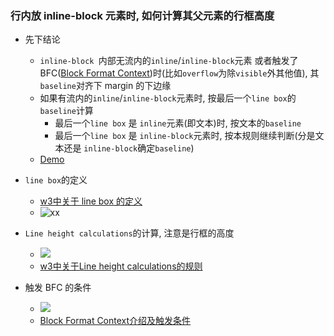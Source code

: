 ### 行内放 inline-block 元素时, 如何计算其父元素的行框高度

- 先下结论
  - `inline-block `内部无流内的`inline`/`inline-block`元素 或者触发了 BFC([Block Format Context](<https://developer.mozilla.org/en-US/docs/Web/Guide/CSS/Block_formatting_context>))时(比如`overflow`为除`visible`外其他值), 其 `baseline`对齐下 margin 的下边缘
  - 如果有流内的`inline`/`inline-block`元素时, 按最后一个`line box`的 `baseline`计算
    - 最后一个`line box` 是 `inline`元素(即文本)时, 按文本的`baseline`
    - 最后一个`line box` 是 `inline-block`元素时, 按本规则继续判断(分是文本还是 `inline-block`确定`baseline`)
  - [Demo](https://jsbin.com/bidatucexo/2/edit?html,css,output)

- `line box`的定义
  - [w3中关于 line box 的定义](<https://www.w3.org/TR/CSS2/visuren.html#inline-formatting>)
  - ![xx](https://ws4.sinaimg.cn/large/006tNc79ly1g3g00qwo3tj315z0g07ak.jpg)
- `Line height calculations`的计算, 注意是行框的高度
  - ![](https://ws4.sinaimg.cn/large/006tNc79ly1g3g03hal2ij31820olwn1.jpg)
  - [w3中关于Line height calculations的规则](<https://www.w3.org/TR/CSS2/visudet.html#line-height>)
- 触发 BFC 的条件
  - ![](https://ws2.sinaimg.cn/large/006tNc79ly1g3g4gym9hgj30vu0npafb.jpg)
  - [Block Format Context介绍及触发条件](<https://developer.mozilla.org/en-US/docs/Web/Guide/CSS/Block_formatting_context>)